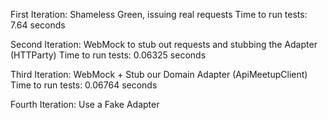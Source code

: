 First Iteration: Shameless Green, issuing real requests
Time to run tests: 7.64 seconds

Second Iteration:
WebMock to stub out requests and stubbing the Adapter (HTTParty)
Time to run tests: 0.06325 seconds

Third Iteration: WebMock + Stub our Domain Adapter (ApiMeetupClient)
Time to run tests: 0.06764 seconds

Fourth Iteration: Use a Fake Adapter
